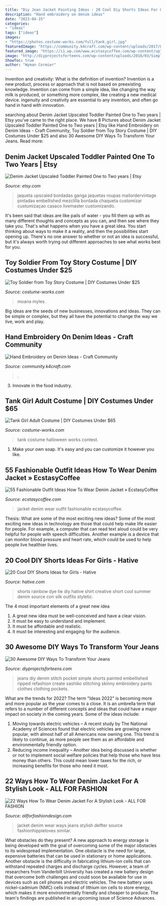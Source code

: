 ```yaml
---
title: "Diy Jean Jacket Painting Ideas : 20 Cool Diy Shorts Ideas For Girls"
description: "Hand embroidery on denim ideas"
date: "2023-04-15"
categories:
- "ideas"
tags: ["ideas"]
images:
- "https://photos.costume-works.com/full/tank_girl.jpg"
featuredImage: "https://community.k4craft.com/wp-content/uploads/2017/07/old-jeans-4.jpg"
featured_image: "https://i1.wp.com/www.ecstasycoffee.com/wp-content/uploads/2016/10/Denim-Jacket-3.jpg?resize=620%2C929"
image: "http://diyprojectsforteens.com/wp-content/uploads/2016/03/Simple-Stitch-Over-Denim-Pocket-Design.jpg"
ShowToc: true
author: "Wyman Cormier"
---
```



Invention and creativity: What is the definition of invention?
Invention is a new product, process or approach that is not based on preexisting knowledge. Invention can come from a simple idea, like changing the way milk is produced, or something more complex, like creating a new medical device. ingenuity and creativity are essential to any invention, and often go hand in hand with innovation.

	

		
searching about Denim Jacket Upscaled Toddler Painted One to Two years | Etsy you've came to the right place. We have 8 Pictures about Denim Jacket Upscaled Toddler Painted One to Two years | Etsy like Hand Embroidery on Denim Ideas - Craft Community, Toy Soldier from Toy Story Costume | DIY Costumes Under $25 and also 30 Awesome DIY Ways To Transform Your Jeans. Read more:
		
    
## Denim Jacket Upscaled Toddler Painted One To Two Years | Etsy

<img loading=lazy src="https://i.etsystatic.com/5637934/r/il/d54119/310516515/il_1588xN.310516515.jpg" onerror="this.onerror=null;this.src='https://tse1.mm.bing.net/th?id=OIP.oka4T6SAR_QegxPO8ZlyhAHaJ3&amp;pid=15.1';" alt="Denim Jacket Upscaled Toddler Painted One to Two years | Etsy">

_Source: etsy.com_

>jaqueta upscaled bordadas ganga jaquetas roupas mailordervintage pintadas embellished mezclilla bordada chaqueta customizar custumizaçao casaco livemaster customizando. 

	

It's been said that ideas are like pails of water - you fill them up with as many different thoughts and concepts as you can, and then see where they take you. That's what happens when you have a great idea. You start thinking about ways to make it a reality, and then the possibilities start opening up. There's no one answer to whether or not an idea is successful, but it's always worth trying out different approaches to see what works best for you.

    
## Toy Soldier From Toy Story Costume | DIY Costumes Under $25

<img loading=lazy src="https://photos.costume-works.com/full/toy_soldier_from_toy_story.jpg" onerror="this.onerror=null;this.src='https://tse4.mm.bing.net/th?id=OIP.YtNXLI1y08KBS_QiSMnJ-gHaMe&amp;pid=15.1';" alt="Toy Soldier from Toy Story Costume | DIY Costumes Under $25">

_Source: costume-works.com_

>moana myles. 

	

Big ideas are the seeds of new businesses, innovations and ideas. They can be simple or complex, but they all have the potential to change the way we live, work and play.

    
## Hand Embroidery On Denim Ideas - Craft Community

<img loading=lazy src="https://community.k4craft.com/wp-content/uploads/2017/07/old-jeans-4.jpg" onerror="this.onerror=null;this.src='https://tse4.mm.bing.net/th?id=OIP.I2wUd_Qxz04ZfZYqdy-7BQHaJ4&amp;pid=15.1';" alt="Hand Embroidery on Denim Ideas - Craft Community">

_Source: community.k4craft.com_

>. 

	

3. Innovate in the food industry. 

    
## Tank Girl Adult Costume | DIY Costumes Under $65

<img loading=lazy src="https://photos.costume-works.com/full/tank_girl.jpg" onerror="this.onerror=null;this.src='https://tse4.mm.bing.net/th?id=OIP.T73Btwc9QfvWp5_zP715eQHaLH&amp;pid=15.1';" alt="Tank Girl Adult Costume | DIY Costumes Under $65">

_Source: costume-works.com_

>tank costume halloween works contest. 

	

1. Make your own soap. It's easy and you can customize it however you like.

    
## 55 Fashionable Outfit Ideas How To Wear Denim Jacket » EcstasyCoffee

<img loading=lazy src="https://i1.wp.com/www.ecstasycoffee.com/wp-content/uploads/2016/10/Denim-Jacket-3.jpg?resize=620%2C929" onerror="this.onerror=null;this.src='https://tse4.mm.bing.net/th?id=OIP.DajuVrz-a20VKgb6vbcuCgHaLG&amp;pid=15.1';" alt="55 Fashionable Outfit Ideas How To Wear Denim Jacket » EcstasyCoffee">

_Source: ecstasycoffee.com_

>jacket denim wear outfit fashionable ecstasycoffee. 

	

Thesis: What are some of the most exciting new ideas?
Some of the most exciting new ideas in technology are those that could help make life easier for people. For example, a computer that can read text aloud could be very helpful for people with speech difficulties. Another example is a device that can monitor blood pressure and heart rate, which could be used to help people live healthier lives.

    
## 20 Cool DIY Shorts Ideas For Girls - Hative

<img loading=lazy src="https://hative.com/wp-content/uploads/2015/01/diy-shorts-ideas/2-rainbow-tie-dye-shorts.jpg" onerror="this.onerror=null;this.src='https://tse2.mm.bing.net/th?id=OIP.-OBwYQLO4JKpt12L0m4xRQHaKX&amp;pid=15.1';" alt="20 Cool DIY Shorts Ideas for Girls - Hative">

_Source: hative.com_

>shorts rainbow dye tie diy hative shirt creative short cool summer denim source con silk outfits styletic. 

	

The 4 most important elements of a great new idea
1. A great new idea must be well-conceived and have a clear vision.
2. It must be easy to understand and implement.
3. It must be affordable and realistic.
4. It must be interesting and engaging for the audience.

    
## 30 Awesome DIY Ways To Transform Your Jeans

<img loading=lazy src="http://diyprojectsforteens.com/wp-content/uploads/2016/03/Simple-Stitch-Over-Denim-Pocket-Design.jpg" onerror="this.onerror=null;this.src='https://tse4.mm.bing.net/th?id=OIP.0V8cczbUuBoeNtwSQ2gq_AHaLH&amp;pid=15.1';" alt="30 Awesome DIY Ways To Transform Your Jeans">

_Source: diyprojectsforteens.com_

>jeans diy denim stitch pocket simple shorts painted embellished ripped refashion create sashiko stitching skinny embroidery pants clothes clothing pockets. 

	

What are the trends for 2022?
The term "Ideas 2022" is becoming more and more popular as the year comes to a close. It is an umbrella term that refers to a number of different concepts and ideas that could have a major impact on society in the coming years. Some of the ideas include: 
1) Moving towards electric vehicles – A recent study by The National Academy of Sciences found that electric vehicles are growing more popular, with almost half of all Americans now owning one. This trend is likely to continue, as more people see them as an affordable and environmentally friendly option. 
2) Reducing income inequality – Another idea being discussed is whether or not to implement social welfare policies that help those who have less money than others. This could mean lower taxes for the rich, or increasing benefits for those who need it most.

    
## 22 Ways How To Wear Denim Jacket For A Stylish Look - ALL FOR FASHION

<img loading=lazy src="https://allforfashiondesign.com/wp-content/uploads/2014/03/kwa-10.jpg" onerror="this.onerror=null;this.src='https://tse4.mm.bing.net/th?id=OIP.-CPnIi4m9fP158SMfNFcRgHaLH&amp;pid=15.1';" alt="22 Ways How To Wear Denim Jacket For A Stylish Look - ALL FOR FASHION">

_Source: allforfashiondesign.com_

>jacket denim wear ways jeans stylish delfter source fashionhippieloves similar. 

	

What obstacles do they present?
A new approach to energy storage is being developed with the goal of overcoming some of the major obstacles to its widespread implementation. One obstacle is the need for large, expensive batteries that can be used in stationary or home applications. Another obstacle is the difficulty in fabricating lithium-ion cells that can withstand repeated charges and discharge cycles. However, a team of researchers from Vanderbilt University has created a new battery design that overcome both challenges and could soon be available for use in devices such as cell phones and electric vehicles. The new battery uses nickel-cadmium (NMC) cells instead of lithium ion cells to store energy, which makes it more environmentally friendly and cheaper to produce. The team's findings are published in an upcoming issue of Science Advances.

